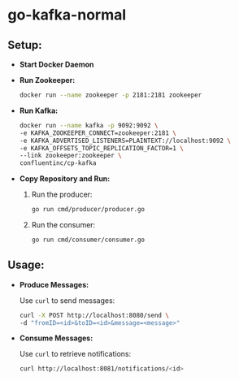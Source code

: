 # go-kafka-normal

## Setup:

- **Start Docker Daemon**

- **Run Zookeeper:**

    ```bash
    docker run --name zookeeper -p 2181:2181 zookeeper
    ```

- **Run Kafka:**

    ```bash
    docker run --name kafka -p 9092:9092 \
    -e KAFKA_ZOOKEEPER_CONNECT=zookeeper:2181 \
    -e KAFKA_ADVERTISED_LISTENERS=PLAINTEXT://localhost:9092 \
    -e KAFKA_OFFSETS_TOPIC_REPLICATION_FACTOR=1 \
    --link zookeeper:zookeeper \
    confluentinc/cp-kafka
    ```

- **Copy Repository and Run:**

    1. Run the producer:

        ```bash
        go run cmd/producer/producer.go
        ```

    2. Run the consumer:

        ```bash
        go run cmd/consumer/consumer.go
        ```

## Usage:

- **Produce Messages:**

    Use `curl` to send messages:

    ```bash
    curl -X POST http://localhost:8080/send \
    -d "fromID=<id>&toID=<id>&message=<message>"
    ```

- **Consume Messages:**

    Use `curl` to retrieve notifications:

    ```bash
    curl http://localhost:8081/notifications/<id>
    ```
